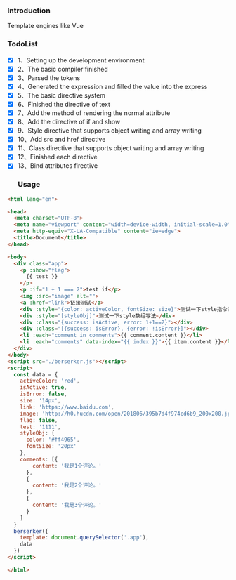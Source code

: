 ### Introduction

Template engines like Vue

### TodoList

* [x] 1、Setting up the development environment
* [x] 2、The basic compiler finished
* [x] 3、Parsed the tokens
* [x] 4、Generated the expression and filled the value into the express
* [x] 5、The basic directive system
* [x] 6、Finished the directive of text
* [x] 7、Add the method of rendering the normal attribute
* [x] 8、Add the directive of if and show
* [x] 9、Style directive that supports object writing and array writing
* [x] 10、Add src and href directive
* [x] 11、Class directive that supports object writing and array writing
* [x] 12、Finished each directive
* [x] 13、Bind attributes firective
  ### Usage

```html
<html lang="en">

<head>
  <meta charset="UTF-8">
  <meta name="viewport" content="width=device-width, initial-scale=1.0">
  <meta http-equiv="X-UA-Compatible" content="ie=edge">
  <title>Document</title>
</head>

<body>
  <div class="app">
    <p :show="flag">
      {{ test }}
    </p>
    <p :if="1 + 1 === 2">test if</p>
    <img :src="image" alt="">
    <a :href="link">链接测试</a>
    <div :style="{color: activeColor, fontSize: size}">测试一下style指令的对象写法</div>
    <div :style="[styleObj]">测试一下style数组写法</div>
    <div :class="{success: isActive, error: 1+1==2}"></div>
    <div :class="[{success: isError}, {error: !isError}]"></div>
    <li :each="comment in comments">{{ comment.content }}</li>
    <li :each="comments" data-index="{{ index }}">{{ item.content }}</li>
  </div>
</body>
<script src="./berserker.js"></script>
<script>
  const data = {
    activeColor: 'red',
    isActive: true,
    isError: false,
    size: '14px',
    link: 'https://www.baidu.com',
    image: 'http://h0.hucdn.com/open/201806/395b7d4f974cd6b9_200x200.jpg',
    flag: false,
    test: '1111',
    styleObj: {
      color: '#ff4965',
      fontSize: '20px'
    },
    comments: [{
        content: '我是1个评论。'
      },
      {
        content: '我是2个评论。'
      },
      {
        content: '我是3个评论。'
      }
    ]
  }
  berserker({
    template: document.querySelector('.app'),
    data
  })
</script>

</html>
```
